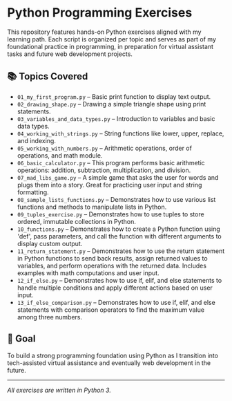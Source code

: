 # Python Programming Exercises

This repository features hands-on Python exercises aligned with my learning path. Each script is organized per topic and serves as part of my foundational practice in programming, in preparation for virtual assistant tasks and future web development projects.

## 📚 Topics Covered

- `01_my_first_program.py` – Basic print function to display text output.
- `02_drawing_shape.py` – Drawing a simple triangle shape using print statements.
- `03_variables_and_data_types.py` – Introduction to variables and basic data types.
- `04_working_with_strings.py` – String functions like lower, upper, replace, and indexing.
- `05_working_with_numbers.py` – Arithmetic operations, order of operations, and math module.
- `06_basic_calculator.py` – This program performs basic arithmetic operations: addition, subtraction, multiplication, and division.
- `07_mad_libs_game.py` – A simple game that asks the user for words and plugs them into a story. Great for practicing user input and string formatting.
- `08_sample_lists_functions.py` – Demonstrates how to use various list functions and methods to manipulate lists in Python.
- `09_tuples_exercise.py` – Demonstrates how to use tuples to store ordered, immutable collections in Python.
- `10_functions.py` – Demonstrates how to create a Python function using 'def', pass parameters, and call the function with different arguments to display custom output.
- `11_return_statement.py` – Demonstrates how to use the return statement in Python functions to send back results, assign returned values to variables, and perform operations with the returned data. Includes examples with math computations and user input.
- `12_if_else.py` – Demonstrates how to use if, elif, and else statements to handle multiple conditions and apply different actions based on user input.
- `13_if_else_comparison.py` – Demonstrates how to use if, elif, and else statements with comparison operators to find the maximum value among three numbers.
  
## 🎯 Goal

To build a strong programming foundation using Python as I transition into tech-assisted virtual assistance and eventually web development in the future.

---
*All exercises are written in Python 3.*
